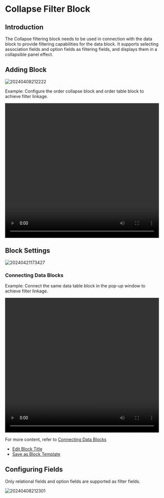 # Collapse Filter Block

## Introduction

The Collapse filtering block needs to be used in connection with the data block to provide filtering capabilities for the data block. It supports selecting association fields and option fields as filtering fields, and displays them in a collapsible panel effect.

## Adding Block

![20240408212222](https://static-docs.nocobase.com/20240408212222.png)

Example: Configure the order collapse block and order table block to achieve filter linkage.

  <video width="100%" height="440" controls>
      <source src="https://static-docs.nocobase.com/20240408212817.mp4" type="video/mp4">
    </video>

## Block Settings

![20240421173427](https://static-docs.nocobase.com/20240421173427.png)

### Connecting Data Blocks

Example: Connect the same data table block in the pop-up window to achieve filter linkage.

  <video width="100%" height="440" controls>
      <source src="https://static-docs.nocobase.com/20240408214743.mp4" type="video/mp4">
    </video>

For more content, refer to [Connecting Data Blocks](/handbook/ui/blocks/block-settings/connect-block)

- [Edit Block Title](/handbook/ui/blocks/block-settings/block-title)
- [Save as Block Template](/handbook/ui/blocks/block-settings/block-template)

## Configuring Fields

Only relational fields and option fields are supported as filter fields.

![20240408212301](https://static-docs.nocobase.com/20240408212301.png)
